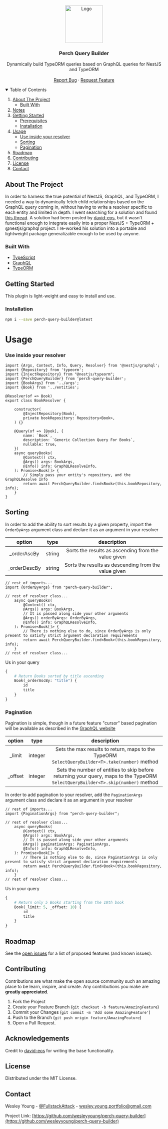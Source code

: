 <br />
<p align="center">
  <a href="https://github.com/wesleyyoung/perch-query-builder">
    <img src="https://i.imgur.com/EjPye2m.png" alt="Logo" width="120" height="120">
  </a>
</p>
<h3 align="center">Perch Query Builder</h3>
<p align="center">
    Dynamically build TypeORM queries based on GraphQL queries for NestJS and TypeORM
    <br />
    <br />
    <a href="https://github.com/wesleyyoung/perch-query-builder/issues">Report Bug</a>
    ·
    <a href="https://github.com/wesleyyoung/perch-query-builder/issues">Request Feature</a>
</p>
<details open="open">
  <summary>Table of Contents</summary>
  <ol>
    <li>
      <a href="#about-the-project">About The Project</a>
      <ul>
        <li><a href="#built-with">Built With</a></li>
      </ul>
    </li>
    <li>
      <a href="#notes">Notes</a>
    </li>
    <li>
      <a href="#getting-started">Getting Started</a>
      <ul>
        <li><a href="#prerequisites">Prerequisites</a></li>
        <li><a href="#installation">Installation</a></li>
      </ul>
    </li>
    <li>
      <a href="#usage">Usage</a>
      <ul>
        <li><a href="#use-inside-your-resolver">Use inside your resolver</a></li>
        <li><a href="#sorting">Sorting</a></li>
        <li><a href="#pagination">Pagination</a></li>
      </ul>
    </li>
    <li><a href="#roadmap">Roadmap</a></li>
    <li><a href="#contributing">Contributing</a></li>
    <li><a href="#license">License</a></li>
    <li><a href="#contact">Contact</a></li>
  </ol>
</details>

## About The Project

In order to harness the true potential of NestJS, GraphQL, and TypeORM, I needed a way to dynamically fetch child relationships based on the GraphQL query coming in, without having to write a resolver specific to each entity and limited in depth. I went searching for a solution and found [this thread](https://github.com/MichalLytek/type-graphql/issues/405). 
A solution had been posted by [david-eos](https://github.com/david-eos), but it wasn't functional enough to integrate easily into a proper NestJS + TypeORM + @nestjs/graphql project. I re-worked his solution into a portable and lightweight package generalizable enough to be used by anyone.

### Built With

* [TypeScript](https://www.typescriptlang.org/)
* [GraphQL](https://www.npmjs.com/package/graphql)
* [TypeORM](https://typeorm.io/#/)

## Getting Started

This plugin is light-weight and easy to install and use.

### Installation

```sh
npm i --save perch-query-builder@latest
```

# Usage

### Use inside your resolver

```TS
import {Args, Context, Info, Query, Resolver} from '@nestjs/graphql';
import {Repository} from 'typeorm';
import {InjectRepository} from "@nestjs/typeorm";
import {PerchQueryBuilder} from 'perch-query-builder';
import {BookArgs} from '../args';
import {Book} from '../entities';

@Resolver(of => Book)
export class BookResolver {

    constructor(
        @InjectRepository(Book),
        private bookRepository: Repository<Book>,
    ) {}

    @Query(of => [Book], {
        name: `Book`,
        description: `Generic Collection Query For Books`,
        nullable: true,
    })
    async queryBooks(
        @Context() ctx,
        @Args() args: BookArgs,
        @Info() info: GraphQLResolveInfo,
    ): Promise<Book[]> {
        // Simply pass your entity's repository, and the GraphQLResolve Info
        return await PerchQueryBuilder.find<Book>(this.bookRepository, info);
    }
}
```

## Sorting

In order to add the ability to sort results by a given property, import the `OrderByArgs` argument class and declare it as an argument in your resolver  

| option | type | description |
| :---: | :---: | :---: |
| _orderAscBy | string | Sorts the results as ascending from the value given |
| _orderDescBy | string | Sorts the results as descending from the value given |

```TS
// rest of imports...
import {OrderByArgs} from "perch-query-builder";

// rest of resolver class...
    async queryBooks(
        @Context() ctx,
        @Args() args: BookArgs,
        // It is passed along side your other arguments
        @Args() orderByArgs: OrderByArgs,
        @Info() info: GraphQLResolveInfo,
    ): Promise<Book[]> {
        // There is nothing else to do, since OrderByArgs is only present to satisfy strict argument declaration requirements
        return await PerchQueryBuilder.find<Book>(this.bookRepository, info);
    }
// rest of resolver class...
```

Us in your query
```graphql
{
    # Return Books sorted by title ascending
    Book(_orderAscBy: "title") {
        id
        title
    }
}
```

### Pagination

Pagination is simple, though in a future feature "cursor" based pagination will be available as described in the [GraphQL website](https://graphql.org/learn/pagination/) 

| option | type | description |
| :---: | :---: | :---: |
| _limit | integer | Sets the max results to return, maps to the TypeORM `SelectQueryBuilder<T>.take(number)` method |
| _offset | integer | Sets the number of entities to skip before returning your query, maps to the TypeORM `SelectQueryBuilder<T>.skip(number)` method |

In order to add pagination to your resolver, add the `PaginationArgs` argument class and declare it as an argument in your resolver

```TS
// rest of imports...
import {PaginationArgs} from "perch-query-builder";

// rest of resolver class...
    async queryBooks(
        @Context() ctx,
        @Args() args: BookArgs,
        // It is passed along side your other arguments
        @Args() paginationArgs: PaginationArgs,
        @Info() info: GraphQLResolveInfo,
    ): Promise<Book[]> {
        // There is nothing else to do, since PaginationArgs is only present to satisfy strict argument declaration requirements
        return await PerchQueryBuilder.find<Book>(this.bookRepository, info);
    }
// rest of resolver class...
```

Us in your query
```graphql
{
    # Return only 5 Books starting from the 10th book
    Book(_limit: 5, _offset: 10) {
        id
        title
    }
}
```

## Roadmap

See the [open issues](https://github.com/wesleyyoung/perch-query-builder/issues) for a list of proposed features (and known issues).

## Contributing

Contributions are what make the open source community such an amazing place to be learn, inspire, and create. Any contributions you make are **greatly appreciated**.

1. Fork the Project
2. Create your Feature Branch (`git checkout -b feature/AmazingFeature`)
3. Commit your Changes (`git commit -m 'Add some AmazingFeature'`)
4. Push to the Branch (`git push origin feature/AmazingFeature`)
5. Open a Pull Request.

## Acknowledgements

Credit to [david-eos](https://github.com/david-eos) for writing the base functionality.

## License

Distributed under the MIT License.

## Contact

Wesley Young - [@FullstackAttack](https://twitter.com/FullstackAttack) - wesley.young.portfolio@gmail.com

Project Link: [https://github.com/wesleyyoung/perch-query-builder](https://github.com/wesleyyoung/perch-query-builder)
